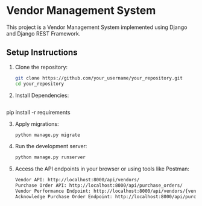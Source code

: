 # Vendor Management System

This project is a Vendor Management System implemented using Django and Django REST Framework.

## Setup Instructions

1. Clone the repository:
   ```bash
   git clone https://github.com/your_username/your_repository.git
   cd your_repository 
2. Install Dependencies:
   ```bash
  pip install -r requirements

3. Apply migrations:
   ```bash
   python manage.py migrate

4. Run the development server:
   ```bash
   python manage.py runserver

5. Access the API endpoints in your browser or using tools like Postman:
   ```bash
   Vendor API: http://localhost:8000/api/vendors/
   Purchase Order API: http://localhost:8000/api/purchase_orders/
   Vendor Performance Endpoint: http://localhost:8000/api/vendors/{vendor_id}/performance/
   Acknowledge Purchase Order Endpoint: http://localhost:8000/api/purchase_orders/{po_id}/acknowledge/

